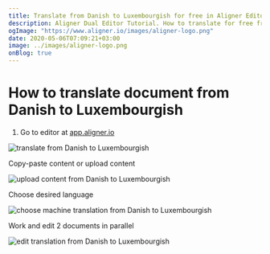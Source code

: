 ```yaml
---
title: Translate from Danish to Luxembourgish for free in Aligner Editor
description: Aligner Dual Editor Tutorial. How to translate for free from Danish to Luxembourgish. Aligner is multilingual document management platform. 
ogImage: "https://www.aligner.io/images/aligner-logo.png"
date: 2020-05-06T07:09:21+03:00
image: ../images/aligner-logo.png
onBlog: true
---
```


# How to translate document from Danish to Luxembourgish

1. Go to editor at [app.aligner.io](https://app.aligner.io "Aligner App web page")

![translate from Danish to Luxembourgish](../aligner-blank-editor.png "translate from Danish to Luxembourgish")

Copy-paste content or upload content

![upload content from Danish to Luxembourgish](../aligner-uploaded-document.png "upload content from Danish to Luxembourgish")

Choose desired language

![choose machine translation from Danish to Luxembourgish](../aligner-language-dropdown.png "choose machine translation from Danish to Luxembourgish")

Work and edit 2 documents in parallel

![edit translation from Danish to Luxembourgish](../aligner-double-sitded-editor.png "edit translation from Danish to Luxembourgish")

